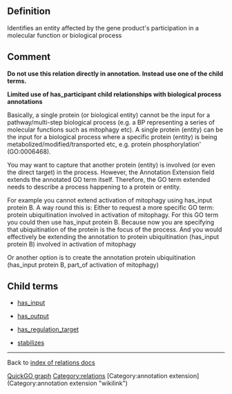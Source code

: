 ## Definition

Identifies an entity affected by the gene product's participation in a molecular function or biological process 

Comment
-------

**Do not use this relation directly in annotation. Instead use one of the child terms.**

**Limited use of has\_participant child relationships with biological process annotations**

Basically, a single protein (or biological entity) cannot be the input for a pathway/multi-step biological process (e.g. a BP representing a series of molecular functions such as mitophagy etc). A single protein (entity) can be the input for a biological process where a specific protein (entity) is being metabolized/modified/transported etc, e.g. protein phosphorylation' (GO:0006468).

You may want to capture that another protein (entity) is involved (or even the direct target) in the process. However, the Annotation Extension field extends the annotated GO term itself. Therefore, the GO term extended needs to describe a process happening to a protein or entity.

For example you cannot extend activation of mitophagy using has_input protein B. A way round this is: Either to request a more specific GO term: protein ubiquitination involved in activation of mitophagy. For this GO term you could then use has_input protein B. Because now you are specifying that ubiquitination of the protein is the focus of the process. And you would effectively be extending the annotation to protein ubiquitination (has_input protein B) involved in activation of mitophagy

Or another option is to create the annotation protein ubiquitination (has_input protein B, part_of activation of mitophagy)

Child terms
-----------

-   [has\_input](Annotation_Extension_Relation:has_input "wikilink")

<!-- -->

-   [has\_output](Annotation_Extension_Relation:has_output "wikilink")

<!-- -->

-   [has\_regulation\_target](Annotation_Extension_Relation:has_regulation_target "wikilink")

<!-- -->

-   [stabilizes](Annotation_Extension_Relation:stabilizes "wikilink")

------------------------------------------------------------------------

Back to [index of relations docs](https://github.com/geneontology/annotation_extensions/tree/master/doc)

[QuickGO graph](www.ebi.ac.uk/QuickGO/AnnotationExtensionRelations.html)
<Category:relations> [Category:annotation extension](Category:annotation extension "wikilink")

